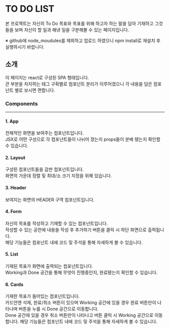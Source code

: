 # TO DO LIST

본 프로젝트는 자신의 To Do 목표와 목표를 위해 하고자 하는 말을 담아 기재하고 그것들을 보며 자신이 할 일과 해낸 일을 구분해볼 수 있는 페이지입니다.

※ github에 node_moudules를 제외하고 업로드 하였으니 npm install로 재설치 후 실행하시기 바랍니다.

## 소개

이 페이지는 react로 구성된 SPA 형태입니다.<br>
큰 부분을 차지하는 태그 구획별로 컴포넌트 분리가 이루어졌으니
각 내용을 담은 컴포넌트 별로 보시면 편합니다.

### Components

---

#### 1. App

전체적인 화면을 보여주는 컴포넌트입니다.<br>
JSX로 어떤 구성으로 각 컴포넌트들이 나뉘어 졌는지 props들이 분배 됐는지
확인할 수 있습니다.

#### 2. Layout

구성된 컴포넌트들을 감싼 컴포넌트입니다.<br>
화면의 가운데 정렬 및 최대/소 크기 지정을 위해 있습니다.

#### 3. Header

보여지는 화면의 HEADER 구역 컴포넌트입니다.

#### 4. Form

자신의 목표를 작성하고 기재할 수 있는 컴포넌트입니다.<br>
작성할 수 있는 공란에 내용을 작성 후 추가하기 버튼을 클릭 시 하단 화면으로 출력됩니다.<br>
해당 기능들은 컴포넌트 내에 코드 및 주석을 통해 자세하게 볼 수 있습니다.

#### 5. List

기재된 목표가 화면에 출력되는 컴포넌트입니다.<br>
Working과 Done 공간을 통해 무엇이 진행중인지, 완료됐는지 확인할 수 있습니다.

#### 6. Cards

기재한 목표가 들어있는 컴포넌트입니다.<br>
카드안엔 삭제, 완료/취소 버튼이 있으며 Working 공간에 있을 경우 완료 버튼만이 나타나며 버튼을 누를 시 Done 공간으로 이동합니다.<br>
Done 공간에 있을 경우 취소 버튼만이 나타나고 버튼 클릭 시 Working 공간으로 이동합니다.
해당 기능들은 컴포넌트 내에 코드 및 주석을 통해 자세하게 볼 수 있습니다.
